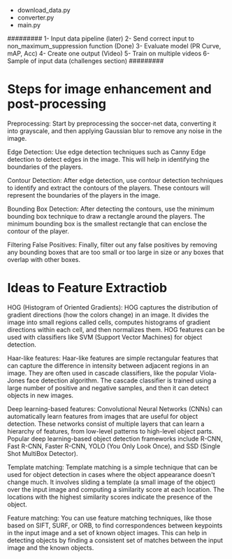 - download_data.py
- converter.py
- main.py

#########
1- Input data pipeline (later)
2- Send correct input to non_maximum_suppression function (Done)
3- Evaluate model (PR Curve, mAP, Acc)
4- Create one output (Video)
5- Train on multiple videos
6- Sample of input data (challenges section)
#########



# Steps for image enhancement and post-processing
Preprocessing: Start by preprocessing the soccer-net data, converting it into grayscale, and then applying Gaussian blur to remove any noise in the image.

Edge Detection: Use edge detection techniques such as Canny Edge detection to detect edges in the image. This will help in identifying the boundaries of the players.

Contour Detection: After edge detection, use contour detection techniques to identify and extract the contours of the players. These contours will represent the boundaries of the players in the image.

Bounding Box Detection: After detecting the contours, use the minimum bounding box technique to draw a rectangle around the players. The minimum bounding box is the smallest rectangle that can enclose the contour of the player.

Filtering False Positives: Finally, filter out any false positives by removing any bounding boxes that are too small or too large in size or any boxes that overlap with other boxes.



# Ideas to Feature Extractiob

HOG (Histogram of Oriented Gradients): HOG captures the distribution of gradient directions (how the colors change) in an image. It divides the image into small regions called cells, computes histograms of gradient directions within each cell, and then normalizes them. HOG features can be used with classifiers like SVM (Support Vector Machines) for object detection.

Haar-like features: Haar-like features are simple rectangular features that can capture the difference in intensity between adjacent regions in an image. They are often used in cascade classifiers, like the popular Viola-Jones face detection algorithm. The cascade classifier is trained using a large number of positive and negative samples, and then it can detect objects in new images.

Deep learning-based features: Convolutional Neural Networks (CNNs) can automatically learn features from images that are useful for object detection. These networks consist of multiple layers that can learn a hierarchy of features, from low-level patterns to high-level object parts. Popular deep learning-based object detection frameworks include R-CNN, Fast R-CNN, Faster R-CNN, YOLO (You Only Look Once), and SSD (Single Shot MultiBox Detector).

Template matching: Template matching is a simple technique that can be used for object detection in cases where the object appearance doesn't change much. It involves sliding a template (a small image of the object) over the input image and computing a similarity score at each location. The locations with the highest similarity scores indicate the presence of the object.

Feature matching: You can use feature matching techniques, like those based on SIFT, SURF, or ORB, to find correspondences between keypoints in the input image and a set of known object images. This can help in detecting objects by finding a consistent set of matches between the input image and the known objects.
